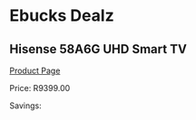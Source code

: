 
# Ebucks Dealz
## Hisense 58A6G UHD Smart TV
[Product Page](https://www.ebucks.com/web/shop/productSelected.do?prodId=1234187977&catId=363628262)

Price: R9399.00

Savings: 


	
